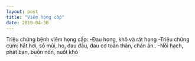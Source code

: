 ```yaml
---
layout: post
title: "Viêm họng cấp"
date: 2019-04-30
---
```

 Triệu chứng bệnh viêm họng cấp:
-Đau họng, khô và rát họng
-Triệu chứng cúm: hắt hơi, sổ mũi, ho, đau đầu, đau cơ toàn thân, chán ăn..
-Nổi hạch, phát ban, buồn nôn, nuốt khó
